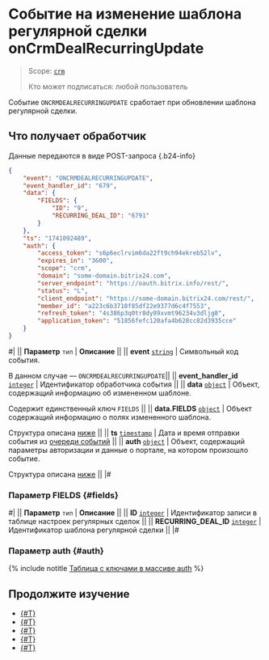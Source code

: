 # Событие на изменение шаблона регулярной сделки onCrmDealRecurringUpdate

> Scope: [`crm`](../../../../scopes/permissions.md)
>
> Кто может подписаться: любой пользователь

Событие `ONCRMDEALRECURRINGUPDATE` сработает при обновлении шаблона регулярной сделки.

## Что получает обработчик

Данные передаются в виде POST-запроса {.b24-info}

```json
{
    "event": "ONCRMDEALRECURRINGUPDATE",
    "event_handler_id": "679",
    "data": {
        "FIELDS": {
            "ID": "9",
            "RECURRING_DEAL_ID": "6791"
        }
    },
    "ts": "1741092489",
    "auth": {
        "access_token": "s6p6eclrvim6da22ft9ch94ekreb52lv",
        "expires_in": "3600",
        "scope": "crm",
        "domain": "some-domain.bitrix24.com",
        "server_endpoint": "https://oauth.bitrix.info/rest/",
        "status": "L",
        "client_endpoint": "https://some-domain.bitrix24.com/rest/",
        "member_id": "a223c6b3710f85df22e9377d6c4f7553",
        "refresh_token": "4s386p3q0tr8dy89xvmt96234v3dljg8",
        "application_token": "51856fefc120afa4b628cc82d3935cce"
    }
}
```

#|
|| **Параметр**
`тип` | **Описание** ||
|| **event**
[`string`](../../../../data-types.md) | Символьный код события.

В данном случае — `ONCRMDEALRECURRINGUPDATE`||
|| **event_handler_id**
[`integer`](../../../../data-types.md) | Идентификатор обработчика события ||
|| **data**
[`object`](../../../../data-types.md) | Объект, содержащий информацию об измененном шаблоне.

Содержит единственный ключ `FIELDS` ||
|| **data.FIELDS**
[`object`](../../../../data-types.md) | Объект содержащий информацию о полях измененного шаблона.

Структура описана [ниже](#fields) ||
|| **ts**
[`timestamp`](../../../../data-types.md) | Дата и время отправки события из [очереди событий](../../../../events/index.md) ||
|| **auth**
[`object`](../../../../data-types.md) | Объект, содержащий параметры авторизации и данные о портале, на котором произошло событие.

Структура описана [ниже](#auth) ||
|#

### Параметр FIELDS {#fields}

#|
|| **Параметр**
`тип` | **Описание** ||
|| **ID**
[`integer`](../../../../data-types.md) | Идентификатор записи в таблице настроек регулярных сделок ||
|| **RECURRING_DEAL_ID**
[`integer`](../../../../data-types.md) | Идентификатор шаблона регулярной сделки ||
|#

### Параметр auth {#auth}

{% include notitle [Таблица с ключами в массиве auth](../../../../../_includes/auth-params-in-events.md) %}

## Продолжите изучение

- [{#T}](../../../../events/index.md)
- [{#T}](../../../../events/event-bind.md)
- [{#T}](./on-crm-deal-recurring-delete.md)
- [{#T}](./on-crm-deal-recurring-expose.md)
- [{#T}](./on-crm-deal-recurring-add.md)